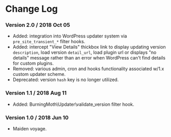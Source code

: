 # Change Log

### Version 2.0 / 2018 Oct 05
* Added: integration into WordPress updater system via `pre_site_transient_*` filter hooks.
* Added: intercept "View Details" thickbox link to display updating version `description`, load version `detail_url`, load plugin url or displays "no details" message rather than an error when WordPress can't find details for custom plugins.
* Removed: various admin, cron and hooks functionality associated w/1.x custom updater scheme.
* Deprecated: version `hash` key is no longer utilized.

### Version 1.1 / 2018 Aug 11
* Added: BurningMoth\Updater\validate_version filter hook.

### Version 1.0 / 2018 Jun 10
* Maiden voyage.
